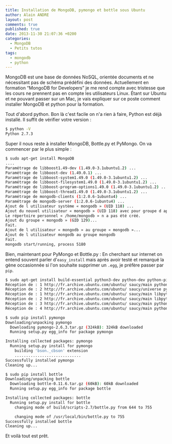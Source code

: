 ```yaml
---
title: Installation de MongoDB, pymongo et bottle sous Ubuntu
author: Alain ANDRE
layout: post
comments: true
published: true
date: 2013-11-30 21:07:36 +0200
categories:
  - MongoDB
  - Petits tutos
tags:
  - mongodb
  - python
---
```

MongoDB est une base de données NoSQL, orientée documents et ne nécessitant pas de schéma prédéfini des données. Actuellement en formation &#8220;MongoDB for Developers&#8221; je me rend compte avec tristesse que les cours ne prennent pas en compte les utilisateurs Linux. Étant sur Ubuntu et ne pouvant passer sur un Mac, je vais expliquer sur ce poste comment installer MongoDB et python pour la formation.

Tout d'abord python. Bon là c'est facile on n'a rien à faire, Python est déjà installé. Il suffit de vérifier votre version :

```bash
$ python -V
Python 2.7.3
```

Super il nous reste à installer MongoDB, Bottle.py et PyMongo. On va commencer par le plus simple :

```bash
$ sudo apt-get install MongoDB
....
Paramétrage de libboost1.49-dev (1.49.0-3.1ubuntu1.2) ...
Paramétrage de libboost-dev (1.49.0.1) ...
Paramétrage de libboost-system1.49.0 (1.49.0-3.1ubuntu1.2) ...
Paramétrage de libboost-filesystem1.49.0 (1.49.0-3.1ubuntu1.2) ...
Paramétrage de libboost-program-options1.49.0 (1.49.0-3.1ubuntu1.2) ...
Paramétrage de libboost-thread1.49.0 (1.49.0-3.1ubuntu1.2) ...
Paramétrage de mongodb-clients (1:2.0.6-1ubuntu4) ...
Paramétrage de mongodb-server (1:2.0.6-1ubuntu4) ...
Ajout de l utilisateur système « mongodb » (UID 118) ...
Ajout du nouvel utilisateur « mongodb » (UID 118) avec pour groupe d appartenance « nogroup » ...
Le répertoire personnel « /home/mongodb » n a pas été créé.
Ajout du groupe « mongodb » (GID 129)...
Fait.
Ajout de l utilisateur « mongodb » au groupe « mongodb »...
Ajout de l utilisateur mongodb au groupe mongodb
Fait.
mongodb start/running, process 5180
```

Bien, maintenant pour PyMongo et Bottle.py : En cherchant sur internet on entend souvent parler d'`easy_install` mais après avoir testé et remarqué la gène occasionnée si l'on souhaite supprimer un `.egg`, je préfère passer par `pip`.

```bash
$ sudo apt-get install build-essential python3-dev python-dev python-pip
Réception de : 1 http://fr.archive.ubuntu.com/ubuntu/ saucy/main python-setuptools all 0.6.37-1ubuntu1 [455 kB]
Réception de : 2 http://fr.archive.ubuntu.com/ubuntu/ saucy/universe python-pip all 1.4.1-2 [313 kB]
Réception de : 1 http://fr.archive.ubuntu.com/ubuntu/ saucy/main libpython3.3-dev i386 3.3.2-7ubuntu3 [27,1 MB]
Réception de : 2 http://fr.archive.ubuntu.com/ubuntu/ saucy/main libpython3-dev i386 3.3.2-14ubuntu1 [8 280 B]
Réception de : 3 http://fr.archive.ubuntu.com/ubuntu/ saucy/main python3.3-dev i386 3.3.2-7ubuntu3 [360 kB]
Réception de : 4 http://fr.archive.ubuntu.com/ubuntu/ saucy/main python3-dev i386 3.3.2-14ubuntu1 [1 158 B]

$ sudo pip install pymongo
Downloading/unpacking pymongo
  Downloading pymongo-2.6.3.tar.gz (324kB): 324kB downloaded
  Running setup.py egg_info for package pymongo

Installing collected packages: pymongo
  Running setup.py install for pymongo
    building 'bson._cbson' extension
    .............................
Successfully installed pymongo
Cleaning up...

$ sudo pip install bottle
Downloading/unpacking bottle
  Downloading bottle-0.11.6.tar.gz (60kB): 60kB downloaded
  Running setup.py egg_info for package bottle

Installing collected packages: bottle
  Running setup.py install for bottle
    changing mode of build/scripts-2.7/bottle.py from 644 to 755

    changing mode of /usr/local/bin/bottle.py to 755
Successfully installed bottle
Cleaning up...
```

Et voilà tout est prêt.
